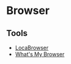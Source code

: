 # Browser

## Tools

- [LocaBrowser](https://locabrowser.com)
- [What's My Browser](https://whatsmybrowser.org/)

